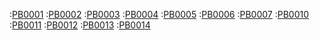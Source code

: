 :[PB0001](procesy/PB0001.md)
:[PB0002](procesy/PB0002.md)
:[PB0003](procesy/PB0003.md)
:[PB0004](procesy/PB0004.md)
:[PB0005](procesy/PB0005.md)
:[PB0006](procesy/PB0006.md)
:[PB0007](procesy/PB0007.md)
:[PB0010](procesy/PB0010.md)
:[PB0011](procesy/PB0011.md)
:[PB0012](procesy/PB0012.md)
:[PB0013](procesy/PB0013.md)
:[PB0014](procesy/PB0014.md)
